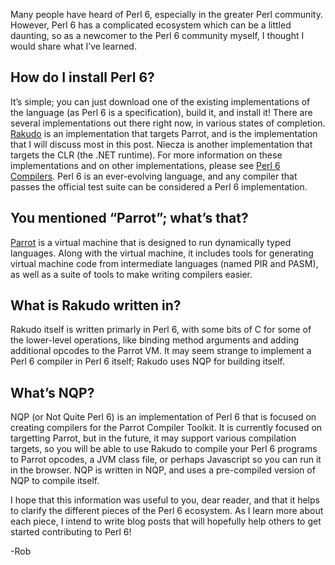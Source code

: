 Many people have heard of Perl 6, especially in the greater Perl community.
However, Perl 6 has a complicated ecosystem which can be a littled daunting,
so as a newcomer to the Perl 6 community myself, I thought I would share what
I’ve learned.

## How do I install Perl 6?

It’s simple; you can just download one of the existing implementations of the
language (as Perl 6 is a specification), build it, and install it! There are
several implementations out there right now, in various states of completion.
[Rakudo](http://www.rakudo.org/) is an implementation that targets Parrot, and
is the implementation that I will discuss most in this post. Niecza is another
implementation that targets the CLR (the .NET runtime). For more information
on these implementations and on other implementations, please see [Perl 6
Compilers](http://www.perl6.org/compilers/). Perl 6 is an ever-evolving
language, and any compiler that passes the official test suite can be
considered a Perl 6 implementation.

## You mentioned “Parrot”; what’s that?

[Parrot](http://www.parrot.org/) is a virtual machine that is designed to run
dynamically typed languages. Along with the virtual machine, it includes tools
for generating virtual machine code from intermediate languages (named PIR and
PASM), as well as a suite of tools to make writing compilers easier.

## What is Rakudo written in?

Rakudo itself is written primarly in Perl 6, with some bits of C for some of
the lower-level operations, like binding method arguments and adding
additional opcodes to the Parrot VM. It may seem strange to implement a Perl 6
compiler in Perl 6 itself; Rakudo uses NQP for building itself.

## What’s NQP?

NQP (or Not Quite Perl 6) is an implementation of Perl 6 that is focused on
creating compilers for the Parrot Compiler Toolkit. It is currently focused on
targetting Parrot, but in the future, it may support various compilation
targets, so you will be able to use Rakudo to compile your Perl 6 programs to
Parrot opcodes, a JVM class file, or perhaps Javascript so you can run it in
the browser. NQP is written in NQP, and uses a pre-compiled version of NQP to
compile itself.

I hope that this information was useful to you, dear reader, and that it helps
to clarify the different pieces of the Perl 6 ecosystem. As I learn more about
each piece, I intend to write blog posts that will hopefully help others to
get started contributing to Perl 6!

-Rob

